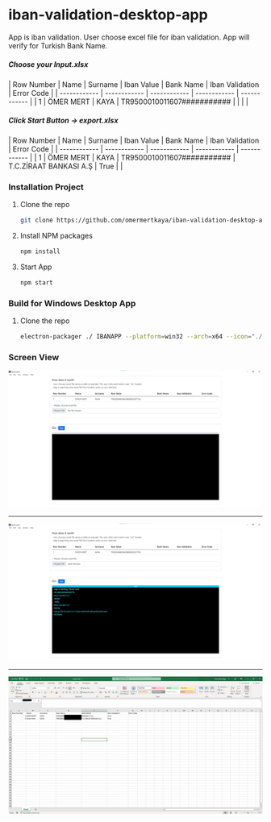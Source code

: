 # iban-validation-desktop-app
App is iban validation. User choose excel file for iban validation. App will verify for Turkish Bank Name.

##### Choose your Input.xlsx 

| Row Number  | Name  | Surname  | Iban Value	  | Bank Name	   |    Iban Validation		   | Error Code	   |
| ------------ | ------------ | ------------ | ------------ | ------------ | 
| 1  | ÖMER MERT	  |  KAYA |   TR9500010011607########### |   |   |   |

##### Click Start Button -> export.xlsx 


| Row Number  | Name  | Surname  | Iban Value	  | Bank Name	   |    Iban Validation		   | Error Code	   |
| ------------ | ------------ | ------------ | ------------ | ------------ | 
| 1  | ÖMER MERT	  |  KAYA |  TR9500010011607########### | T.C.ZİRAAT BANKASI A.Ş  | True  |   |




### Installation Project

1. Clone the repo
   ```sh
   git clone https://github.com/omermertkaya/iban-validation-desktop-app.git
   ```
3. Install NPM packages
   ```sh
   npm install
   ```
4. Start App
   ```sh
   npm start
   ```

### Build for Windows Desktop App

1. Clone the repo
   ```sh
   electron-packager ./ IBANAPP --platform=win32 --arch=x64 --icon="./img/iban-kontrol.ico"
   ```

### Screen View

![screen1](screen/screen1.png)


------------

![screen2](screen/screen2.png)


------------

![screen3](screen/screen3.png)





